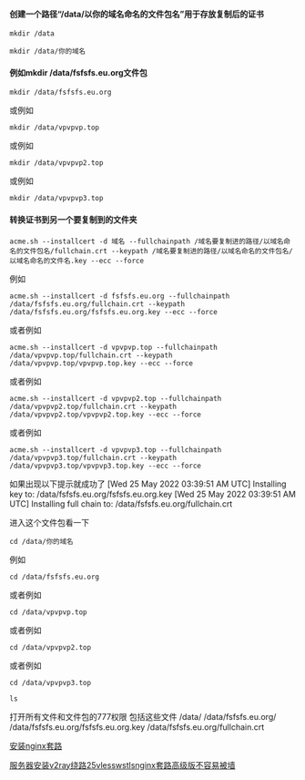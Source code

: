 #### 创建一个路径“/data/以你的域名命名的文件包名”用于存放复制后的证书

```
mkdir /data
```


```
mkdir /data/你的域名
```



#### 例如mkdir /data/fsfsfs.eu.org文件包
```
mkdir /data/fsfsfs.eu.org
```
或例如
```
mkdir /data/vpvpvp.top
```
或例如
```
mkdir /data/vpvpvp2.top
```
或例如
```
mkdir /data/vpvpvp3.top
```
#### 转换证书到另一个要复制到的文件夹

```
acme.sh --installcert -d 域名 --fullchainpath /域名要复制进的路径/以域名命名的文件包名/fullchain.crt --keypath /域名要复制进的路径/以域名命名的文件包名/以域名命名的文件名.key --ecc --force
```


例如
```
acme.sh --installcert -d fsfsfs.eu.org --fullchainpath /data/fsfsfs.eu.org/fullchain.crt --keypath /data/fsfsfs.eu.org/fsfsfs.eu.org.key --ecc --force
```

或者例如
```
acme.sh --installcert -d vpvpvp.top --fullchainpath /data/vpvpvp.top/fullchain.crt --keypath /data/vpvpvp.top/vpvpvp.top.key --ecc --force
```
或者例如
```
acme.sh --installcert -d vpvpvp2.top --fullchainpath /data/vpvpvp2.top/fullchain.crt --keypath /data/vpvpvp2.top/vpvpvp2.top.key --ecc --force
```
或者例如
```
acme.sh --installcert -d vpvpvp3.top --fullchainpath /data/vpvpvp3.top/fullchain.crt --keypath /data/vpvpvp3.top/vpvpvp3.top.key --ecc --force
```


如果出现以下提示就成功了
[Wed 25 May 2022 03:39:51 AM UTC] Installing key to: /data/fsfsfs.eu.org/fsfsfs.eu.org.key
[Wed 25 May 2022 03:39:51 AM UTC] Installing full chain to: /data/fsfsfs.eu.org/fullchain.crt

进入这个文件包看一下
```
cd /data/你的域名
```
例如
```
cd /data/fsfsfs.eu.org
```
或者例如
```
cd /data/vpvpvp.top
```
或者例如
```
cd /data/vpvpvp2.top
```
或者例如
```
cd /data/vpvpvp3.top
```





```
ls
```
打开所有文件和文件包的777权限
包括这些文件
/data/
/data/fsfsfs.eu.org/
/data/fsfsfs.eu.org/fsfsfs.eu.org.key
/data/fsfsfs.eu.org/fullchain.crt


[安装nginx套路](安装nginx套路.md)

[服务器安装v2ray绕路25vlesswstlsnginx套路高级版不容易被墙](服务器安装v2ray绕路25vlesswstlsnginx套路高级版不容易被墙.md)